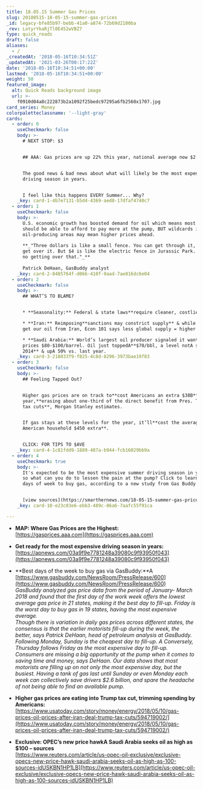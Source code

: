 ```yaml
---
title: 18.05.15 Summer Gas Prices
slug: 20180515-18-05-15-summer-gas-prices
_id: legacy-bfe85b97-bebb-41a0-a874-72b69d2100ba
_rev: LotyrYkaRjTl0E452wVBZ7
type: quick_reads
draft: false
aliases:
  - /
_createdAt: '2018-05-16T10:34:51Z'
_updatedAt: '2021-03-26T00:17:22Z'
date: '2018-05-16T10:34:51+00:00'
lastmod: '2018-05-16T10:34:51+00:00'
weight: 50
featured_image:
  alt: Quick Reads background image
  url: >-
    f0910d04a8c222873b2a1092f25bedc97295a6fb2560x1707.jpg
card_series: Money
colorpaletteclassname: '--light-gray'
cards:
  - order: 0
    useCheckmark: false
    body: >-
      # NEXT STOP: $3


      ## AAA: Gas prices are up 22% this year, national average now $2.87/gal.


      The good news & bad news about what will likely be the most expensive
      driving season in years.


      I feel like this happens EVERY Summer... Why?
    _key: card-1-4b7e7131-b5d4-4369-aed0-17dfaf4740c7
  - order: 1
    useCheckmark: false
    body: >-
      U.S. economic growth has boosted demand for oil which means most consumers
      should be able to afford to pay more at the pump, BUT wildcards in
      oil-producing areas may mean higher prices ahead.  
        
      **_"Three dollars is like a small fence. You can get through it, you can
      get over it. But $4 is like the electric fence in Jurassic Park. There’s
      no getting over that."_**  
        
      Patrick DeHaan, GasBuddy analyst
    _key: card-2-8485764f-d066-410f-9aad-7ae816dc6e04
  - order: 2
    useCheckmark: false
    body: >-
      ## WHAT’S TO BLAME?


      * **Seasonality:** Federal & state laws**require cleaner, costlier gas.**

      * **Iran:** Reimposing**sanctions may constrict supply** & while we don’t
      get our oil from Iran, Econ 101 says less global supply = higher prices.

      * **Saudi Arabia:** World’s largest oil producer signaled it wants oil
      prices $80-$100/barrel. Oil just toppedA**$70/bbl, a level notA seen since
      2014** & upA 50% vs. last year.
    _key: card-3-218033f9-f825-4c8d-8296-3973bae19f83
  - order: 3
    useCheckmark: false
    body: >-
      ## Feeling Tapped Out?


      Higher gas prices are on track to**cost Americans an extra $38B** this
      year,**erasing about one-third of the direct benefit from Pres. Trump’s
      tax cuts**, Morgan Stanley estimates.


      If gas stays at these levels for the year, it’ll**cost the average
      American household $450 extra**.


      CLICK: FOR TIPS TO $AVE
    _key: card-4-1c81fdd9-1889-487a-b944-fcb16029bb9a
  - order: 4
    useCheckmark: true
    body: >-
      It's expected to be the most expensive summer driving season in years --A
      so what can you do to lessen the pain at the pump? Click to learn the best
      days of week to buy gas, according to a new study from Gas Buddy.


      [view sources](https://smarthernews.com/18-05-15-summer-gas-prices/)
    _key: card-10-e23c03e6-ebb3-489c-86a6-7aafc55f91ca

---
```

* **MAP: Where Gas Prices are the Highest:**  
[https://gasprices.aaa.com](https://gasprices.aaa.com)
* **Get ready for the most expensive driving season in years:** [https://apnews.com/03a9f9e7781248a39080c9f93950f043](https://apnews.com/03a9f9e7781248a39080c9f93950f043)
* **Best days of the week to buy gas via GasBuddy:**A [https://www.gasbuddy.com/NewsRoom/PressRelease/600](https://www.gasbuddy.com/NewsRoom/PressRelease/600)  
_GasBuddy analyzed gas price data from the period of January- March 2018 and found that the first day of the work week offers the lowest average gas price in 21 states, making it the best day to fill-up. Friday is the worst day to buy gas in 19 states, having the most expensive average._  
_Though there is variation in daily gas prices across different states, the consensus is that the earlier motorists fill-up during the week, the better, says Patrick DeHaan, head of petroleum analysis at GasBuddy. Following Monday, Sunday is the cheapest day to fill-up. A Conversely, Thursday follows Friday as the most expensive day to fill-up._  
_Consumers are missing a big opportunity at the pump when it comes to saving time and money, says DeHaan. Our data shows that most motorists are filling up on not only the most expensive day, but the busiest. Having a tank of gas last until Sunday or even Monday each week can collectively save drivers $2.6 billion, and spare the headache of not being able to find an available pump._  

* **Higher gas prices are eating into Trump tax cut, trimming spending by Americans:** [https://www.usatoday.com/story/money/energy/2018/05/10/gas-prices-oil-prices-after-iran-deal-trump-tax-cuts/594719002/](https://www.usatoday.com/story/money/energy/2018/05/10/gas-prices-oil-prices-after-iran-deal-trump-tax-cuts/594719002/)
* **Exclusive: OPEC’s new price hawkA Saudi Arabia seeks oil as high as $100 – sources**  
[https://www.reuters.com/article/us-opec-oil-exclusive/exclusive-opecs-new-price-hawk-saudi-arabia-seeks-oil-as-high-as-100-sources-idUSKBN1HP1LB](https://www.reuters.com/article/us-opec-oil-exclusive/exclusive-opecs-new-price-hawk-saudi-arabia-seeks-oil-as-high-as-100-sources-idUSKBN1HP1LB)
